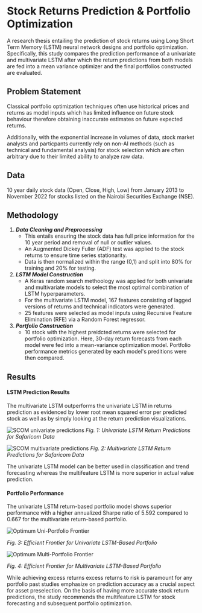 # Stock Returns Prediction & Portfolio Optimization
A research thesis entailing the prediction of stock returns using Long Short Term Memory (LSTM) neural network designs and portfolio optimization. Specifically, this study compares the prediction performance of a univariate and multivariate LSTM after which the return predictions from both models are fed into a mean variance optimizer and the final portfolios constructed are evaluated.

## Problem Statement
Classical portfolio optimization techniques often use historical prices and returns as model inputs which has limited influence on future stock behaviour therefore obtaining inaccurate estimates on future expected returns. 

Additionally, with the exponential increase in volumes of data, stock market analysts and particpants currently rely on non-AI methods (such as technical and fundamental analysis) for stock selection which are often arbitrary due to their limited ability to analyze raw data.

## Data 
10 year daily stock data (Open, Close, High, Low) from January 2013 to November 2022 for stocks listed on the Nairobi Securities Exchange (NSE). 

## Methodology
1. **_Data Cleaning and Preprocessing_** 
    - This entails ensuring the stock data has full price information for the 10 year period and removal of null or outlier values. 
    - An Augmented Dickey Fuller (ADF) test was applied to the stock returns to ensure time series stationarity. 
    - Data is then normalized within the range (0,1) and split into 80% for training and 20% for testing.
2. _**LSTM Model Construction**_ 
    - A Keras random search methoology was applied for both univariate and multivariate models to select the most optimal combination of LSTM hyperparameters. 
    - For the multivariate LSTM model, 167 features consisting of lagged versions of returns and technical indicators were generated. 
    - 25 features were selected as model inputs using Recursive Feature Elimination (RFE) via a Random Forest regressor.
3. **_Portfolio Construction_** 
    - 10 stock with the highest preidcted returns were selected for portfolio optimization. Here, 30-day return forecasts from each model were fed into a mean-variance optimization model. Portfolio performance metrics generated by each model's preditions were then compared. 

## Results 
#### LSTM Prediction Results 
The multivariate LSTM outperforms the univariate LSTM in returns prediction as evidenced by lower root mean squared error per predicted stock as well as by simply looking at the return prediction visualizations.

![SCOM univariate predictions](https://github.com/Vicci13/Stock-Market-Prediction-Portfolio-Optimization/assets/108093560/f486e5d0-c42e-42f1-9e22-aa1ba4b87b0f)
_Fig. 1: Univariate LSTM Return Predictions for Safaricom Data_

![SCOM multivariate predictions](https://github.com/Vicci13/Stock-Market-Prediction-Portfolio-Optimization/assets/108093560/7370ba12-e529-47cd-adb7-1ed0e2a4e474)
_Fig. 2: Multivariate LSTM Return Predictions for Safaricom Data_

The univariate LSTM model can be better used in classification and trend forecasting whereas the multifeature LSTM is more superior in actual value prediction. 

#### Portfolio Performance 
The univariate LSTM return-based portfolio model shows superior performance with a higher annualized Sharpe ratio of 5.592 compared to 0.667 for the multivariate return-based portfolio. 

![Optimum Uni-Portfolio Frontier](https://github.com/Vicci13/Stock-Market-Prediction-Portfolio-Optimization/assets/108093560/a97a0363-fbe2-4b06-baa2-1d051428c304)

_Fig. 3: Efficient Frontier for Univariate LSTM-Based Portfolio_


![Optimum Multi-Portfolio Frontier](https://github.com/Vicci13/Stock-Market-Prediction-Portfolio-Optimization/assets/108093560/090e5f89-8793-45d5-aedf-1d2a034d85d6)

_Fig. 4: Efficient Frontier for Multivariate LSTM-Based Portfolio_

While achieving excess returns excess returns to risk is paramount for any portfolio past studies emphasize on prediction accuracy as a crucial aspect for asset preselection. On the basis of having more accurate stock return predictions, the study recommends the multifeature LSTM for stock forecasting and subsequent portfolio optimization. 
